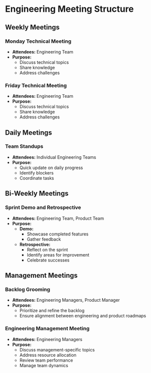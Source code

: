 # Engineering Meeting Structure

## Weekly Meetings

### Monday Technical Meeting
- **Attendees:** Engineering Team
- **Purpose:** 
  - Discuss technical topics
  - Share knowledge
  - Address challenges

### Friday Technical Meeting
- **Attendees:** Engineering Team
- **Purpose:**
  - Discuss technical topics
  - Share knowledge
  - Address challenges

## Daily Meetings

### Team Standups
- **Attendees:** Individual Engineering Teams
- **Purpose:**
  - Quick update on daily progress
  - Identify blockers
  - Coordinate tasks

## Bi-Weekly Meetings

### Sprint Demo and Retrospective
- **Attendees:** Engineering Team, Product Team
- **Purpose:**
  - **Demo:**
    - Showcase completed features
    - Gather feedback
  - **Retrospective:**
    - Reflect on the sprint
    - Identify areas for improvement
    - Celebrate successes

## Management Meetings

### Backlog Grooming
- **Attendees:** Engineering Managers, Product Manager
- **Purpose:**
  - Prioritize and refine the backlog
  - Ensure alignment between engineering and product roadmaps

### Engineering Management Meeting
- **Attendees:** Engineering Managers
- **Purpose:**
  - Discuss management-specific topics
  - Address resource allocation
  - Review team performance
  - Manage team dynamics 